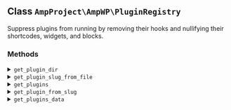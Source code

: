 ## Class `AmpProject\AmpWP\PluginRegistry`

Suppress plugins from running by removing their hooks and nullifying their shortcodes, widgets, and blocks.

### Methods
<details>
<summary><code>get_plugin_dir</code></summary>

```php
public get_plugin_dir()
```

Get absolute path to plugin directory.


</details>
<details>
<summary><code>get_plugin_slug_from_file</code></summary>

```php
public get_plugin_slug_from_file( $plugin_file )
```

Get plugin slug from file.

If the plugin file is in a directory, then the slug is just the directory name. Otherwise, if the file is not inside of a directory and is just a single-file plugin, then the slug is the filename of the PHP file.


</details>
<details>
<summary><code>get_plugins</code></summary>

```php
public get_plugins( $active_only = false, $omit_core = true )
```

Get array of installed plugins, keyed by slug.


</details>
<details>
<summary><code>get_plugin_from_slug</code></summary>

```php
public get_plugin_from_slug( $plugin_slug )
```

Find a plugin from a slug.

A slug is a plugin directory name like &#039;amp&#039; or if the plugin is just a single file, then the PHP file in the plugins directory.


</details>
<details>
<summary><code>get_plugins_data</code></summary>

```php
private get_plugins_data()
```

Get the plugins data from WordPress.


</details>
